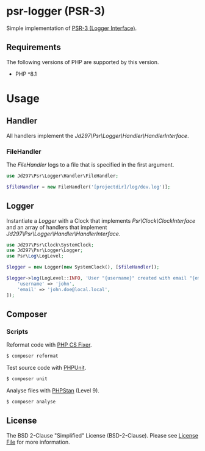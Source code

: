 # psr-logger (PSR-3)

Simple implementation of [PSR-3 (Logger Interface)](https://www.php-fig.org/psr/psr-3/).

## Requirements

The following versions of PHP are supported by this version.

* PHP ^8.1

# Usage

## Handler

All handlers implement the _Jd297\Psr\Logger\Handler\HandlerInterface_.

### FileHandler

The _FileHandler_ logs to a file that is specified in the first argument.

```php
use Jd297\Psr\Logger\Handler\FileHandler;

$fileHandler = new FileHandler('[projectdir]/log/dev.log')];
```

## Logger

Instantiate a _Logger_ with a Clock that implements _Psr\Clock\ClockInterface_ and an array of handlers that implement _Jd297\Psr\Logger\Handler\HandlerInterface_.

```php
use Jd297\Psr\Clock\SystemClock;
use Jd297\Psr\Logger\Logger;
use Psr\Log\LogLevel;

$logger = new Logger(new SystemClock(), [$fileHandler]);

$logger->log(LogLevel::INFO, 'User "{username}" created with email "{email}".', [
    'username' => 'john',
    'email' => 'john.doe@local.local',
]);
```

## Composer

### Scripts

Reformat code with [PHP CS Fixer](https://github.com/PHP-CS-Fixer/PHP-CS-Fixer).
``` bash
$ composer reformat
```

Test source code with [PHPUnit](https://github.com/sebastianbergmann/phpunit).
``` bash
$ composer unit
```

Analyse files with [PHPStan](https://github.com/phpstan/phpstan) (Level 9).
``` bash
$ composer analyse
```

## License

The BSD 2-Clause "Simplified" License (BSD-2-Clause). Please see [License File](https://github.com/jd297/psr-logger/blob/master/LICENSE) for more information.
